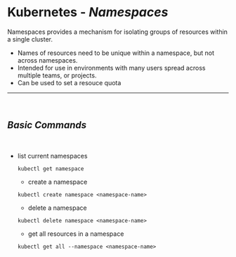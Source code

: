 # Kubernetes - ***Namespaces***

Namespaces provides a mechanism for isolating groups of resources within a single cluster. 
* Names of resources need to be unique within a namespace, but not across namespaces.
* Intended for use in environments with many users spread across multiple teams, or projects.
* Can be used to set a resouce quota
___

<br>

## ***Basic Commands***

<br>

* list current namespaces
  
  ```
  kubectl get namespace
  ```

  * create a namespace
  
  ```
  kubectl create namespace <namespace-name>
  ```

  * delete a namespace
  
  ```
  kubectl delete namespace <namespace-name>
  ```

  * get all resources in a namespace
  
  ```
  kubectl get all --namespace <namespace-name>
  ```